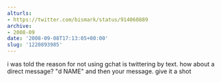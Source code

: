 ```yaml
---
alturls:
- https://twitter.com/bismark/status/914060889
archive:
- 2008-09
date: '2008-09-08T17:13:05+00:00'
slug: '1220893985'
---
```


i was told the reason for not using gchat is twittering by text.  how about a direct message? "d NAME" and then your message. give it a shot


